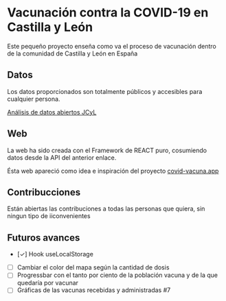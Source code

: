 # Vacunación contra la COVID-19 en Castilla y León

Este pequeño proyecto enseña como va el proceso de vacunación dentro de la comunidad de Castilla y León en España

## Datos

Los datos proporcionados son totalmente públicos y accesibles para cualquier persona.

[Análisis de datos abiertos JCyL](https://analisis.datosabiertos.jcyl.es/pages/home/)

## Web

La web ha sido creada con el Framework de REACT puro, cosumiendo datos desde la API del anterior enlace. 

Ésta web apareció como idea e inspiración del proyecto [covid-vacuna.app](https://covid-vacuna.app/)

## Contribucciones

Están abiertas las contribuciones a todas las personas que quiera, sin ningun tipo de iiconvenientes

## Futuros  avances

- [✓] Hook useLocalStorage
- [ ] Cambiar el color del mapa según la cantidad de dosis
- [ ] Progressbar con el tanto por ciento de la población vacuna y de la que quedaría por vacunar
- [ ] Gráficas de las vacunas recebidas y administradas #7
